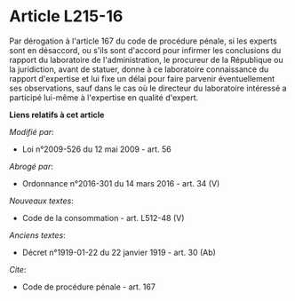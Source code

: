 # Article L215-16

Par dérogation à l'article 167 du code de procédure pénale, si les experts sont en désaccord, ou s'ils sont d'accord pour
infirmer les conclusions du rapport du laboratoire de l'administration, le procureur de la République ou la juridiction,
avant de statuer, donne à ce laboratoire connaissance du rapport d'expertise et lui fixe un délai pour faire parvenir
éventuellement ses observations, sauf dans le cas où le directeur du laboratoire intéressé a participé lui-même à l'expertise
en qualité d'expert.

**Liens relatifs à cet article**

_Modifié par_:

  - Loi n°2009-526 du 12 mai 2009 - art. 56

_Abrogé par_:

  - Ordonnance n°2016-301 du 14 mars 2016 - art. 34 (V)

_Nouveaux textes_:

  - Code de la consommation - art. L512-48 (V)

_Anciens textes_:

  - Décret n°1919-01-22 du 22 janvier 1919 - art. 30 (Ab)

_Cite_:

  - Code de procédure pénale - art. 167
